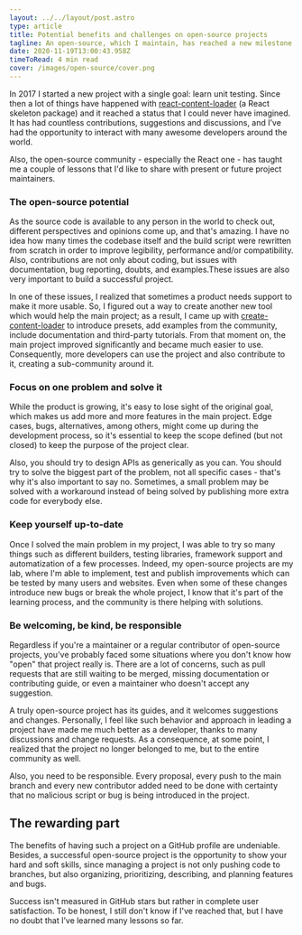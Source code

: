 ```yaml
---
layout: ../../layout/post.astro
type: article
title: Potential benefits and challenges on open-source projects
tagline: An open-source, which I maintain, has reached a new milestone on GitHub, but the stars don't really matter, but the lessons I learned do.
date: 2020-11-19T13:00:43.958Z
timeToRead: 4 min read
cover: /images/open-source/cover.png
---
```


In 2017 I started a new project with a single goal: learn unit testing. Since then a lot of things have happened with [react-content-loader](https://github.com/danilowoz/react-content-loader) (a React skeleton package) and it reached a status that I could never have imagined. It has had countless contributions, suggestions and discussions, and I’ve had the opportunity to interact with many awesome developers around the world.

Also, the open-source community - especially the React one - has taught me a couple of lessons that I'd like to share with present or future project maintainers.

### The open-source potential

As the source code is available to any person in the world to check out, different perspectives and opinions come up, and that's amazing. I have no idea how many times the codebase itself and the build script were rewritten from scratch in order to improve legibility, performance and/or compatibility. Also, contributions are not only about coding, but issues with documentation, bug reporting, doubts, and examples.These issues are also very important to build a successful project.

In one of these issues, I realized that sometimes a product needs support to make it more usable. So, I figured out a way to create another new tool which would help the main project; as a result, I came up with [create-content-loader](https://skeletonreact.com) to introduce presets, add examples from the community, include documentation and third-party tutorials. From that moment on, the main project improved significantly and became much easier to use. Consequently, more developers can use the project and also contribute to it, creating a sub-community around it.

### Focus on one problem and solve it

While the product is growing, it's easy to lose sight of the original goal, which makes us add more and more features in the main project. Edge cases, bugs, alternatives, among others, might come up during the development process, so it's essential to keep the scope defined (but not closed) to keep the purpose of the project clear.

Also, you should try to design APIs as generically as you can. You should try to solve the biggest part of the problem, not all specific cases - that's why it's also important to say no. Sometimes, a small problem may be solved with a workaround instead of being solved by publishing more extra code for everybody else.

### Keep yourself up-to-date

Once I solved the main problem in my project, I was able to try so many things such as different builders, testing libraries, framework support and automatization of a few processes. Indeed, my open-source projects are my lab, where I'm able to implement, test and publish improvements which can be tested by many users and websites. Even when some of these changes introduce new bugs or break the whole project, I know that it's part of the learning process, and the community is there helping with solutions.

### Be welcoming, be kind, be responsible

Regardless if you're a maintainer or a regular contributor of open-source projects, you've probably faced some situations where you don't know how "open" that project really is. There are a lot of concerns, such as pull requests that are still waiting to be merged, missing documentation or contributing guide, or even a maintainer who doesn't accept any suggestion.

A truly open-source project has its guides, and it welcomes suggestions and changes. Personally, I feel like such behavior and approach in leading a project have made me much better as a developer, thanks to many discussions and change requests. As a consequence, at some point, I realized that the project no longer belonged to me, but to the entire community as well.

Also, you need to be responsible. Every proposal, every push to the main branch and every new contributor added need to be done with certainty that no malicious script or bug is being introduced in the project.

## The rewarding part

The benefits of having such a project on a GitHub profile are undeniable. Besides, a successful open-source project is the opportunity to show your hard and soft skills, since managing a project is not only pushing code to branches, but also organizing, prioritizing, describing, and planning features and bugs.

Success isn't measured in GitHub stars but rather in complete user satisfaction. To be honest, I still don't know if I've reached that, but I have no doubt that I’ve learned many lessons so far.
